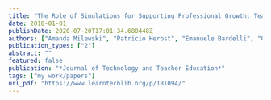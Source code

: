 ```yaml
---
title: "The Role of Simulations for Supporting Professional Growth: Teachers’ Engagement in Virtual Professional Experimentation"
date: 2018-01-01
publishDate: 2020-07-20T17:01:34.680448Z
authors: ["Amanda Milewski", "Patricio Herbst", "Emanuele Bardelli", "Carolyn Hetrick"]
publication_types: ["2"]
abstract: ""
featured: false
publication: "*Journal of Technology and Teacher Education*"
tags: ["my work/papers"]
url_pdf: "https://www.learntechlib.org/p/181094/"
---
```


